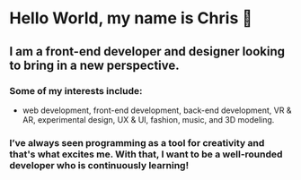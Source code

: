 # Hello World, my name is Chris 👋

## I am a front-end developer and designer looking to bring in a new perspective. 
### Some of my interests include: 
- web development, front-end development, back-end development, VR & AR, experimental design, UX & UI, fashion, music, and 3D modeling. 

### I’ve always seen programming as a tool for creativity and that's what excites me. With that, I want to be a well-rounded developer who is continuously learning!

<!--
**CMIXA/CMIXA** is a ✨ _special_ ✨ repository because its `README.md` (this file) appears on your GitHub profile.

Here are some ideas to get you started:

- 🔭 I’m currently working on ...
- 🌱 I’m currently learning ...
- 👯 I’m looking to collaborate on ...
- 🤔 I’m looking for help with ...
- 💬 Ask me about ...
- 📫 How to reach me: ...
- 😄 Pronouns: ...
- ⚡ Fun fact: ...
-->
